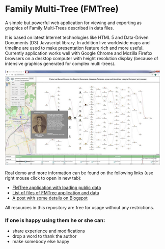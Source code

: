 # Family Multi-Tree (FMTree)
A simple but powerful web application for viewing and exporting as graphics of Family Multi-Trees described in data files.

It is based on latest Internet technologies like HTML 5 and Data-Driven Documents (D3) Javascript library. In addition live worldwide maps and timeline are used to make presentation feature rich and more useful. Currently application works well with Google Chrome and Mozilla Firefox browsers on a desktop computer with height resolution display (because of intensive graphics generated for complex multi-trees).

![Alt text](images/FMTreePublicAppl.jpg?raw=true "FMTree application snapshot")

Real demo and more information can be found on the following links (use right mouse click to open in new tab):
- [FMTree application with loading public data](https://www.radevs.net/chradev/fmtree/index.html?data=FMTreePublicData.json)
- [List of files of FMTree application and data](https://www.radevs.net/chradev/fmtree/files.php)
- [A post with some details on Blogspot](https://chradev.blogspot.com/2020/06/family-multi-tree-fmtree-project-is-on.html)

All resources in this repository are free for usage without any restrictions.

### If one is happy using them he or she can:
- share experience and modifications
- drop a word to thank the author
- make somebody else happy


